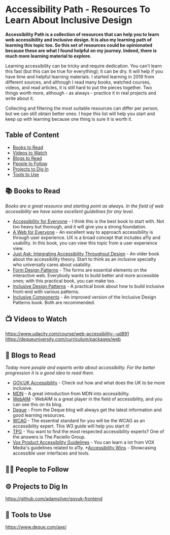# Accessibility Path - Resources To Learn About Inclusive Design

**Accessibility Path is a collection of resources that can help you to learn web accessibility and inclusive design. It is also my learning path of learning this topic too. So this set of resources could be opinionated because these are what I found helpful on my journey. Indeed, there is much more learning material to explore.**

Learning accessibility can be tricky and require dedication. You can't learn this fast (but this can be true for everything); it can be dry. It will help if you have time and helpful learning materials. I started learning in 2019 from different sources, and although I read many books, watched courses, videos, and read articles, it is still hard to put the pieces together. Two things worth more, although - as always - practice it in real projects and write about it.

Collecting and filtering the most suitable resources can differ per person, but we can still obtain better ones. I hope this list will help you start and keep up with learning because one thing is sure it is worth it.

## Table of Content

* [Books to Read](#-books-to-read)
* [Videos to Watch](#-courses-to-watch)
* [Blogs to Read](#-blogs-to-read)
* [People to Follow](#-people-to-follow)
* [Projects to Dig In](#-projects-to-dig-in)
* [Tools to Use](#-tools-to-use)

## 📚 Books to Read

*Books are a great resource and starting point as always. In the field of web accessibility we have some excellent guidelines for any level.*

* [Accessibility for Everyone](https://abookapart.com/products/accessibility-for-everyone) - I think this is the best book to start with. Not too heavy but thorough, and it will give you a strong foundation.
* [A Web for Everyone](https://rosenfeldmedia.com/books/a-web-for-everyone/) - An excellent way to approach accessibility is through user experience. UX is a broad concept that includes a11y and usability. In this book, you can view this topic from a user experience view. 
* [Just Ask: Integrating Accessibility Throughout Design](http://uiaccess.com/accessucd/) - An older book about the accessibility theory. Start to think as an inclusive specialty who universally cares about usability.
* [Form Design Patterns](https://www.smashingmagazine.com/printed-books/form-design-patterns/) - The forms are essential elements on the interactive web. Everybody wants to build better and more accessible ones; with this practical book, you can make too.
* [Inclusive Design Patterns](https://www.smashingmagazine.com/printed-books/inclusive-front-end-design-patterns/) - A practical book about how to build inclusive front-end with various patterns.
* [Inclusive Components](http://book.inclusive-components.design/) - An improved version of the Inclusive Design Patterns book. Both are recommended.

## 📺 Videos to Watch

https://www.udacity.com/course/web-accessibility--ud891
https://dequeuniversity.com/curriculum/packages/web

## 📰 Blogs to Read

*Today more people and experts write about accessibility. For the better progression it is a good idea to read them.*

* [GOV.UK Accessibility](https://accessibility.blog.gov.uk/) - Check out how and what does the UK to be more inclusive.
* [MDN](https://developer.mozilla.org/en-US/docs/Learn/Accessibility) - A great introduction from MDN into accessibility.
* [WebAIM](https://webaim.org/articles/) - WebAIM is a great player in the field of accessibility, and you can see this on its blog.
* [Deque](https://www.deque.com/blog/) - From the Deque blog will always get the latest information and good learning resources.
* [WCAG](https://www.w3.org/WAI/standards-guidelines/wcag/) - The essential standard for you will be the WCAG as an accessibility expert. This W3 guide will help you start it!
* [TPG](https://developer.paciellogroup.com/blog/) - You want to find the most respected accessibility experts? One of the answers is The Paciello Group. 
* [Vox Product Accessibility Guidelines](http://accessibility.voxmedia.com/) - You can learn a lot from VOX Media's guidelines related to a11y.
*[Accessibility Wins](https://a11ywins.tumblr.com/) - Showcasing accessible user interfaces and tools.

## 👨👩 People to Follow

## ⚙️ Projects to Dig In
https://github.com/adamsilver/govuk-frontend

## 🧰 Tools to Use
https://www.deque.com/axe/

